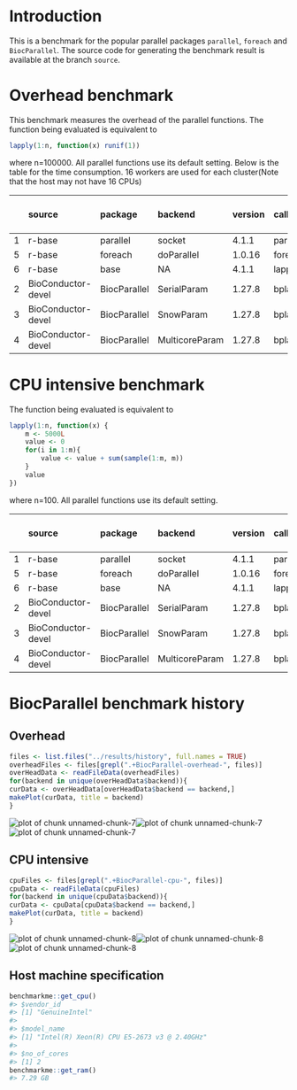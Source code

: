 
# Introduction
This is a benchmark for the popular parallel packages `parallel`, `foreach` and `BiocParallel`. The source code for generating the benchmark result is available at the branch `source`.


# Overhead benchmark
This benchmark measures the overhead of the parallel functions. The function being evaluated is equivalent to

```r
lapply(1:n, function(x) runif(1))
```
where n=100000. All parallel functions use its default setting. Below is the table for the time consumption. 16 workers are used for each cluster(Note that the host may not have 16 CPUs)

|   |source             |package      |backend        |version |call      | time(sec)| performance relative to baseline(%)|
|:--|:------------------|:------------|:--------------|:-------|:---------|---------:|-----------------------------------:|
|1  |r-base             |parallel     |socket         |4.1.1   |parLapply |     0.367|                              100.00|
|5  |r-base             |foreach      |doParallel     |1.0.16  |foreach   |    47.892|                                0.77|
|6  |r-base             |base         |NA             |4.1.1   |lapply    |     0.350|                              104.86|
|2  |BioConductor-devel |BiocParallel |SerialParam    |1.27.8  |bplapply  |   121.799|                                0.30|
|3  |BioConductor-devel |BiocParallel |SnowParam      |1.27.8  |bplapply  |    62.852|                                0.58|
|4  |BioConductor-devel |BiocParallel |MulticoreParam |1.27.8  |bplapply  |    72.514|                                0.51|


# CPU intensive benchmark
The function being evaluated is equivalent to

```r
lapply(1:n, function(x) {
    m <- 5000L
    value <- 0
    for(i in 1:m){
        value <- value + sum(sample(1:m, m))
    }
    value
})
```
where n=100. All parallel functions use its default setting.


|   |source             |package      |backend        |version |call      | time(sec)| performance relative to baseline(%)|
|:--|:------------------|:------------|:--------------|:-------|:---------|---------:|-----------------------------------:|
|1  |r-base             |parallel     |socket         |4.1.1   |parLapply |    83.835|                              100.00|
|5  |r-base             |foreach      |doParallel     |1.0.16  |foreach   |    83.291|                              100.65|
|6  |r-base             |base         |NA             |4.1.1   |lapply    |   160.675|                               52.18|
|2  |BioConductor-devel |BiocParallel |SerialParam    |1.27.8  |bplapply  |   208.506|                               40.21|
|3  |BioConductor-devel |BiocParallel |SnowParam      |1.27.8  |bplapply  |   107.651|                               77.88|
|4  |BioConductor-devel |BiocParallel |MulticoreParam |1.27.8  |bplapply  |   107.331|                               78.11|

# BiocParallel benchmark history
## Overhead




```r
files <- list.files("../results/history", full.names = TRUE)
overheadFiles <- files[grepl(".+BiocParallel-overhead-", files)]
overHeadData <- readFileData(overheadFiles)
for(backend in unique(overHeadData$backend)){
curData <- overHeadData[overHeadData$backend == backend,]
makePlot(curData, title = backend)
}
```

![plot of chunk unnamed-chunk-7](figure/unnamed-chunk-7-1.png)![plot of chunk unnamed-chunk-7](figure/unnamed-chunk-7-2.png)![plot of chunk unnamed-chunk-7](figure/unnamed-chunk-7-3.png)

## CPU intensive

```r
cpuFiles <- files[grepl(".+BiocParallel-cpu-", files)]
cpuData <- readFileData(cpuFiles)
for(backend in unique(cpuData$backend)){
curData <- cpuData[cpuData$backend == backend,]
makePlot(curData, title = backend)
}
```

![plot of chunk unnamed-chunk-8](figure/unnamed-chunk-8-1.png)![plot of chunk unnamed-chunk-8](figure/unnamed-chunk-8-2.png)![plot of chunk unnamed-chunk-8](figure/unnamed-chunk-8-3.png)

## Host machine specification

```r
benchmarkme::get_cpu()
#> $vendor_id
#> [1] "GenuineIntel"
#> 
#> $model_name
#> [1] "Intel(R) Xeon(R) CPU E5-2673 v3 @ 2.40GHz"
#> 
#> $no_of_cores
#> [1] 2
benchmarkme::get_ram()
#> 7.29 GB
```

